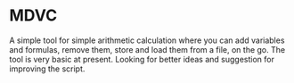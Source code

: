 # MDVC
A simple tool for simple arithmetic calculation where you can add variables and formulas, remove them, store and load them from a file, on the go. 
The tool is very basic at present. Looking for better ideas and suggestion for improving the script.
